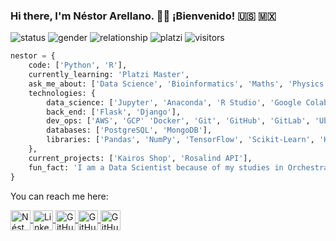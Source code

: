 ### Hi there, I'm Néstor Arellano. 👋:smiley: ¡Bienvenido! :us: :mexico:

![status](https://img.shields.io/badge/Status-Up-brightgreen) ![gender](https://img.shields.io/badge/Gender-%F0%9F%A4%B5-lightgrey) ![relationship](https://img.shields.io/badge/Relationship-Single-blue) ![platzi](https://img.shields.io/badge/Platzi-Data_Science-brightgreen) ![visitors](https://visitor-badge.laobi.icu/badge?page_id=https://github.com/Asoretzu/)

```python
nestor = {
    code: ['Python', 'R'],
    currently_learning: 'Platzi Master',
    ask_me_about: ['Data Science', 'Bioinformatics', 'Maths', 'Physics'],
    technologies: {
        data_science: ['Jupyter', 'Anaconda', 'R Studio', 'Google Colab'],
        back_end: ['Flask', 'Django'],
        dev_ops: ['AWS', 'GCP' 'Docker', 'Git', 'GitHub', 'GitLab', 'Ubuntu'],
        databases: ['PostgreSQL', 'MongoDB'],
        libraries: ['Pandas', 'NumPy', 'TensorFlow', 'Scikit-Learn', 'Keras', 'Requests', 'XPath'],
    },
    current_projects: ['Kairos Shop', 'Rosalind API'],
    fun_fact: 'I am a Data Scientist because of my studies in Orchestral Conducting. Ask me why.'
}
```
  
You can reach me here:

<a href="https://twitter.com/asoretzu">
  <img align="center" alt="Néstor Arellano | Twitter" width="32px" src="https://cdn.jsdelivr.net/npm/simple-icons@v3/icons/twitter.svg" />
</a>

<a href="https://www.linkedin.com/in/asoretzu">
  <img align="center" alt="Linkedin" width="32px" src="https://cdn.jsdelivr.net/npm/simple-icons@v3/icons/linkedin.svg" />
</a>

<a href="https://github.com/asoretzu/">
  <img align="center" alt="GitHub" width="32px" src="https://cdn.jsdelivr.net/npm/simple-icons@3.2.0/icons/github.svg" />
</a>

<a href="https://dev.to/asoretzu">
  <img align="center" alt="GitHub" width="32px" src="https://cdn.jsdelivr.net/npm/simple-icons@3.2.0/icons/dev-dot-to.svg" />
</a>

<a href="https://gitlab.com/asoretzu">
  <img align="center" alt="GitHub" width="32px" src="https://cdn.jsdelivr.net/npm/simple-icons@3.2.0/icons/gitlab.svg" />
</a>

<!--
**Asoretzu/asoretzu** is a ✨ _special_ ✨ repository because its `README.md` (this file) appears on your GitHub profile.

![](https://visitor-badge.glitch.me/badge?page_id=github.com/asoretzu)

-->
